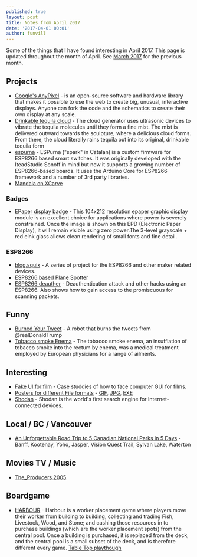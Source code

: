 ```yaml
---
published: true
layout: post
title: Notes from April 2017
date: '2017-04-01 00:01'
author: funvill
---
```


Some of the things that I have found interesting in April 2017. This page is updated throughout the month of April. See [March 2017](https://blog.abluestar.com/notes-from-march_2017) for the previous month.

## Projects 

- [Google's AnyPixel](https://github.com/googlecreativelab/anypixel) - is an open-source software and hardware library that makes it possible to use the web to create big, unusual, interactive displays. Anyone can fork the code and the schematics to create their own display at any scale.
- [Drinkable tequila cloud](https://hackaday.com/2017/04/07/drinkable-clouds-get-you-second-hand-drunk/) - The cloud generator uses ultrasonic devices to vibrate the tequila molecules until they form a fine mist. The mist is delivered outward towards the sculpture, where a delicious cloud forms. From there, the cloud literally rains tequila out into its original, drinkable tequila form
- [espurna](https://bitbucket.org/xoseperez/espurna) - ESPurna ("spark" in Catalan) is a custom firmware for ESP8266 based smart switches. It was originally developed with the IteadStudio Sonoff in mind but now it supports a growing number of ESP8266-based boards. It uses the Arduino Core for ESP8266 framework and a number of 3rd party libraries.
- [Mandala on XCarve](http://easel.inventables.com/projects/ZgWFdf9JFVVIFFFm8nwvvA) 

### Badges 

- [EPaper display badge](https://www.crystalfontz.com/product/cfap104212b00213-epaper-display-104x212-red-gray-graphic-eink) - This 104x212 resolution epaper graphic display module is an excellent choice for applications where power is severely constrained. Once the image is shown on this EPD (Electronic Paper Display), it will remain visible using zero power.The 3-level grayscale + red eink glass allows clean rendering of small fonts and fine detail.

### ESP8266 

- [blog.squix](https://blog.squix.org/) - A series of project for the ESP8266 and other maker related devices.
- [ESP8266 based Plane Spotter](https://blog.squix.org/2016/07/esp8266-based-plane-spotter-how-to.html)
- [ESP8266 deauther](https://github.com/spacehuhn/esp8266_deauther/blob/master/README.md) - Deauthentication attack and other hacks using an ESP8266. Also shows how to gain access to the promiscuous for scanning packets. 

## Funny 

- [Burned Your Tweet](https://mobile.twitter.com/burnedyourtweet) - A robot that burns the tweets from @realDonaldTrump
- [Tobacco smoke Enema](https://en.wikipedia.org/wiki/Tobacco_smoke_enema) - The tobacco smoke enema, an insufflation of tobacco smoke into the rectum by enema, was a medical treatment employed by European physicians for a range of ailments.

## Interesting 

- [Fake UI for film](http://www.pushing-pixels.org/fui/) - Case studdies of how to face computer GUI for films. 
- [Posters for different File formats](https://github.com/corkami/pics/blob/master/binary/README.md) - [GIF](https://github.com/corkami/pics/blob/master/binary/GIF.png), [JPG](https://github.com/corkami/pics/blob/master/binary/JPG.png), [EXE](https://github.com/corkami/pics/blob/master/binary/pe101/pe101.pdf)
- [Shodan](https://www.shodan.io/) - Shodan is the world's first search engine for Internet-connected devices.

## Local / BC / Vancouver 

- [An Unforgettable Road Trip to 5 Canadian National Parks in 5 Days](https://www.theoutbound.com/kembo05/an-unforgettable-road-trip-to-5-canadian-national-parks-in-5-days?utm_content=buffer22359) - Banff, Kootenay, Yoho, Jasper, Vision Quest Trail, Sylvan Lake, Waterton

## Movies TV / Music 

- [The_Producers 2005](https://en.wikipedia.org/wiki/The_Producers_(2005_film))

## Boardgame

- [HARBOUR](https://boardgamegeek.com/boardgame/155969/harbour) - Harbour is a worker placement game where players move their worker from building to building, collecting and trading Fish, Livestock, Wood, and Stone; and cashing those resources in to purchase buildings (which are the worker placement spots) from the central pool. Once a building is purchased, it is replaced from the deck, and the central pool is a small subset of the deck, and is therefore different every game. [Table Top playthough](https://www.youtube.com/watch?v=vak5DhGpKjo)
